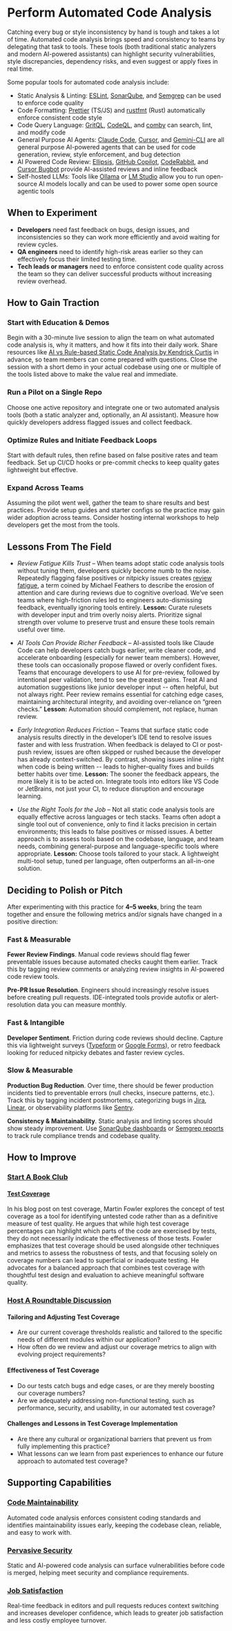 # Perform Automated Code Analysis

Catching every bug or style inconsistency by hand is tough and takes a lot of time. Automated code analysis brings speed and consistency to teams by delegating that task to tools. These tools (both traditional static analyzers and modern AI-powered assistants) can highlight security vulnerabilities, style discrepancies, dependency risks, and even suggest or apply fixes in real time.

Some popular tools for automated code analysis include:

- Static Analysis & Linting: [ESLint](https://eslint.org/docs/latest/use/getting-started), [SonarQube](https://github.com/SonarSource/sonarqube), and [Semgrep](https://github.com/semgrep/semgrep) can be used to enforce code quality
- Code Formatting: [Prettier](https://prettier.io/docs/integrating-with-linters) (TS/JS) and [rustfmt](https://github.com/rust-lang/rustfmt) (Rust) automatically enforce consistent code style
- Code Query Language: [GritQL](https://github.com/honeycombio/gritql), [CodeQL](https://codeql.github.com/), and [comby](https://github.com/comby-tools/comby) can search, lint, and modify code
- General Purpose AI Agents: [Claude Code](https://www.anthropic.com/claude), [Cursor](https://cursor.com/), and [Gemini-CLI](https://github.com/google-gemini/gemini-cli) are all general purpose AI-powered agents that can be used for code generation, review, style enforcement, and bug detection
- AI Powered Code Review: [Ellipsis](https://www.ellipsis.dev/), [GitHub Copilot](https://docs.github.com/en/copilot/how-tos/use-copilot-agents/request-a-code-review/use-code-review), [CodeRabbit](https://www.coderabbit.ai), and [Cursor Bugbot](https://cursor.com/bugbot) provide AI-assisted reviews and inline feedback
- Self-hosted LLMs: Tools like [Ollama](https://github.com/ollama/) or [LM Studio](https://github.com/lmstudio-ai) allow you to run open-source AI models locally and can be used to power some open source agentic tools

## When to Experiment

- **Developers** need fast feedback on bugs, design issues, and inconsistencies so they can work more efficiently and avoid waiting for review cycles.
- **QA engineers** need to identify high-risk areas earlier so they can effectively focus their limited testing time.
- **Tech leads or managers** need to enforce consistent code quality across the team so they can deliver successful products without increasing review overhead.

## How to Gain Traction

### Start with Education & Demos

Begin with a 30-minute live session to align the team on what automated code analysis is, why it matters, and how it fits into their daily work. Share resources like [AI vs Rule-based Static Code Analysis by Kendrick Curtis](/resources/tech/ai-vs-rule-based-static-code-analysis.md) in advance, so team members can come prepared with questions. Close the session with a short demo in your actual codebase using one or multiple of the tools listed above to make the value real and immediate.

### Run a Pilot on a Single Repo

Choose one active repository and integrate one or two automated analysis tools (both a static analyzer and, optionally, an AI assistant). Measure how quickly developers address flagged issues and collect feedback.

### Optimize Rules and Initiate Feedback Loops

Start with default rules, then refine based on false positive rates and team feedback. Set up CI/CD hooks or pre-commit checks to keep quality gates lightweight but effective.

### Expand Across Teams

Assuming the pilot went well, gather the team to share results and best practices. Provide setup guides and starter configs so the practice may gain wider adoption across teams. Consider hosting internal workshops to help developers get the most from the tools.

## Lessons From The Field

- _Review Fatigue Kills Trust_ – When teams adopt static code analysis tools without tuning them, developers quickly become numb to the noise. Repeatedly flagging false positives or nitpicky issues creates [review fatigue](/resources/tech/where-ai-meets-code.md), a term coined by Michael Feathers to describe the erosion of attention and care during reviews due to cognitive overload. We’ve seen teams where high-friction rules led to engineers auto-dismissing feedback, eventually ignoring tools entirely.
**Lesson:** Curate rulesets with developer input and trim overly noisy alerts. Prioritize signal strength over volume to preserve trust and ensure these tools remain useful over time.

- _AI Tools Can Provide Richer Feedback_ – AI-assisted tools like Claude Code can help developers catch bugs earlier, write cleaner code, and accelerate onboarding (especially for newer team members). However, these tools can occasionally propose flawed or overly confident fixes. Teams that encourage developers to use AI for pre-review, followed by intentional peer validation, tend to see the greatest gains. Treat AI and automation suggestions like junior developer input -- often helpful, but not always right. Peer review remains essential for catching edge cases, maintaining architectural integrity, and avoiding over-reliance on “green checks.”
**Lesson:** Automation should complement, not replace, human review.

- _Early Integration Reduces Friction_ – Teams that surface static code analysis results directly in the developer’s IDE tend to resolve issues faster and with less frustration. When feedback is delayed to CI or post-push review, issues are often skipped or rushed because the developer has already context-switched. By contrast, showing issues inline -- right when code is being written -- leads to higher-quality fixes and builds better habits over time.
**Lesson:** The sooner the feedback appears, the more likely it is to be acted on. Integrate tools into editors like VS Code or JetBrains, not just your CI, to reduce disruption and encourage learning.

- _Use the Right Tools for the Job_ – Not all static code analysis tools are equally effective across languages or tech stacks. Teams often adopt a single tool out of convenience, only to find it lacks precision in certain environments; this leads to false positives or missed issues. A better approach is to assess tools based on the codebase, language, and team needs, combining general-purpose and language-specific tools where appropriate.
**Lesson:** Choose tools tailored to your stack. A lightweight multi-tool setup, tuned per language, often outperforms an all-in-one solution.

## Deciding to Polish or Pitch

After experimenting with this practice for **4–5 weeks**, bring the team together and ensure the following metrics and/or signals have changed in a positive direction:

### Fast & Measurable

**Fewer Review Findings**. Manual code reviews should flag fewer preventable issues because automated checks caught them earlier. Track this by tagging review comments or analyzing review insights in AI-powered code review tools.

**Pre-PR Issue Resolution**. Engineers should increasingly resolve issues before creating pull requests. IDE-integrated tools provide autofix or alert-resolution data you can measure monthly.

### Fast & Intangible

**Developer Sentiment**. Friction during code reviews should decline. Capture this via lightweight surveys ([Typeform](https://www.typeform.com/) or [Google Forms](https://workspace.google.com/products/forms/)), or retro feedback looking for reduced nitpicky debates and faster review cycles.

### Slow & Measurable

**Production Bug Reduction**. Over time, there should be fewer production incidents tied to preventable errors (null checks, insecure patterns, etc.). Track this by tagging incident postmortems, categorizing bugs in [Jira](https://support.atlassian.com/jira-cloud-administration/docs/what-are-issue-types/), [Linear](https://linear.app/docs/labels), or observability platforms like [Sentry](https://docs.sentry.io/product/issues/).

**Consistency & Maintainability**. Static analysis and linting scores should show steady improvement. Use [SonarQube dashboards](https://docs.sonarsource.com/sonarqube-server/10.6/user-guide/code-metrics/introduction/) or [Semgrep reports](https://semgrep.dev/docs/semgrep-ci/overview/) to track rule compliance trends and codebase quality.

## How to Improve

### [Start A Book Club](/practices/start-a-book-club.md)

#### [Test Coverage](https://martinfowler.com/bliki/TestCoverage.html)

In his blog post on test coverage, Martin Fowler explores the concept of test coverage as a tool for identifying untested code rather than as a definitive measure of test quality.
He argues that while high test coverage percentages can highlight which parts of the code are exercised by tests, they do not necessarily indicate the effectiveness of those tests.
Fowler emphasizes that test coverage should be used alongside other techniques and metrics to assess the robustness of tests, and that focusing solely on coverage numbers can lead to superficial or inadequate testing.
He advocates for a balanced approach that combines test coverage with thoughtful test design and evaluation to achieve meaningful software quality.

### [Host A Roundtable Discussion](/practices/host-a-roundtable-discussion.md)

#### Tailoring and Adjusting Test Coverage

* Are our current coverage thresholds realistic and tailored to the specific needs of different modules within our application?
* How often do we review and adjust our coverage metrics to align with evolving project requirements?

#### Effectiveness of Test Coverage

* Do our tests catch bugs and edge cases, or are they merely boosting our coverage numbers?
* Are we adequately addressing non-functional testing, such as performance, security, and usability, in our automated test coverage?

#### Challenges and Lessons in Test Coverage Implementation

* Are there any cultural or organizational barriers that prevent us from fully implementing this practice?
* What lessons can we learn from past experiences to enhance our future approach to automated test coverage?

## Supporting Capabilities

### [Code Maintainability](/capabilities/code-maintainability.md)

Automated code analysis enforces consistent coding standards and identifies maintainability issues early, keeping the codebase clean, reliable, and easy to work with.

### [Pervasive Security](/capabilities/pervasive-security.md)

Static and AI-powered code analysis can surface vulnerabilities before code is merged, helping meet security and compliance requirements.

### [Job Satisfaction](/capabilities/job-satisfaction.md)

Real-time feedback in editors and pull requests reduces context switching and increases developer confidence, which leads to greater job satisfaction and less costly employee turnover.
